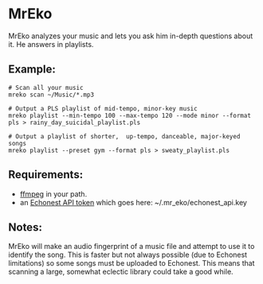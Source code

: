 MrEko
=====
MrEko analyzes your music and lets you ask him in-depth questions about it.  He answers in playlists.

Example:
--------
    # Scan all your music
    mreko scan ~/Music/*.mp3

    # Output a PLS playlist of mid-tempo, minor-key music
    mreko playlist --min-tempo 100 --max-tempo 120 --mode minor --format pls > rainy_day_suicidal_playlist.pls

    # Output a playlist of shorter,  up-tempo, danceable, major-keyed songs
    mreko playlist --preset gym --format pls > sweaty_playlist.pls

Requirements:
-------------
* [ffmpeg](http://www.ffmpeg.org/download.htmlr) in your path.
* an [Echonest API token](http://developer.echonest.com/) which goes here: ~/.mr_eko/echonest_api.key

Notes:
------
MrEko will make an audio fingerprint of a music file and attempt to use it to identify the song.  This is faster but not always possible (due to Echonest limitations) so some songs must be uploaded to Echonest.  This means that scanning a large, somewhat eclectic library could take a good while.

